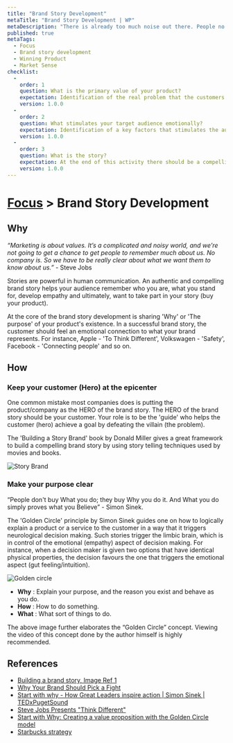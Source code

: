 ```yaml
---
title: "Brand Story Development"
metaTitle: "Brand Story Development | WP"
metaDescription: "There is already too much noise out there. People no longer care for sales pitches. The only thing they listen to and care about is an authentic story."
published: true
metaTags:
  - Focus
  - Brand story development
  - Winning Product
  - Market Sense
checklist: 
  -
    order: 1
    question: What is the primary value of your product?
    expectation: Identification of the real problem that the customers are willing to pay money to solve. 
    version: 1.0.0
  -
    order: 2
    question: What stimulates your target audience emotionally?
    expectation: Identification of a key factors that stimulates the audience. This is not the features of your product but rather what your product enable customer to do. How does your customers use your product to enhance their potential.
    version: 1.0.0
  -
    order: 3
    question: What is the story? 
    expectation: At the end of this activity there should be a compelling story that is powerful enough to influence customers yet familiar to their reality.
    version: 1.0.0
---
```

# [Focus](../2-focus.md) > Brand Story Development

## Why

_“Marketing is about values. It’s a complicated and noisy world, and we’re not going to get a chance to get people to remember much about us. No company is. So we have to be really clear about what we want them to know about us.”_ - Steve Jobs

Stories are powerful in human communication. An authentic and compelling brand story helps your audience remember who you are, what you stand for, develop empathy and ultimately, want to take part in your story (buy your product).

At the core of the brand story development is sharing 'Why' or 'The purpose' of your product's existence. In a successful brand story, the customer should feel an emotional connection to what your brand represents. For instance, Apple - 'To Think Different', Volkswagen - 'Safety', Facebook - 'Connecting people' and so on.


## How

### Keep your customer (Hero) at the epicenter

One common mistake most companies does is putting the product/company as the HERO of the brand story. The HERO of the brand story should be your customer. Your role is to be the 'guide' who helps the customer (hero) achieve a goal by defeating the villain (the problem).

The 'Building a Story Brand' book by Donald Miller gives a great framework to build a compelling brand story by using story telling techniques used by movies and books.

![Story Brand](https://miro.medium.com/max/1576/1*wDNPZovZrgi2qC20uVpImA.png)

### Make your purpose clear

“People don't buy What you do; they buy Why you do it. And What you do simply proves what you Believe” - Simon Sinek.

The 'Golden Circle' principle by Simon Sinek guides one on how to logically explain a product or a service to the customer in a way that it triggers neurological decision making. Such stories trigger the limbic brain, which is in control of the emotional (empathy) aspect of decision making. For instance, when a decision maker is given two options that have identical physical properties, the decision favours the one that triggers the emotional aspect (gut feeling/intuition).

![Golden circle](https://www.pngjoy.com/pngl/107/2218341_golden-circle-simon-sinek-golden-circle-png-download.png)

- **Why** : Explain your purpose, and the reason you exist and behave as you do.
- **How** : How to do something.
- **What** : What sort of things to do.

The above image further elaborates the “Golden Circle” concept. Viewing the video of this concept done by the author himself is highly recommended.

## References

- [Building a brand story, Image Ref 1](https://medium.com/@geekrodion/building-a-storybrand-by-donald-miller-a9c0eb81cfbf)
- [Why Your Brand Should Pick a Fight](http://buildingastorybrand.com/your-brand-should-pick-a-fight/)
- [Start with why - How Great Leaders inspire action | Simon Sinek | TEDxPugetSound
  ](https://www.youtube.com/watch?v=u4ZoJKF_VuA)
- [Steve Jobs Presents "Think Different"](https://www.youtube.com/watch?v=MrZKoWgcZVg)
- [Start with Why: Creating a value proposition with the Golden Circle model](https://www.smartinsights.com/digital-marketing-strategy/online-value-proposition/start-with-why-creating-a-value-proposition-with-the-golden-circle-model/)
- [Starbucks strategy](https://www.youtube.com/watch?v=YXFL7TcPG_Q)
